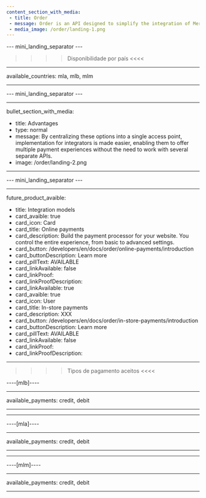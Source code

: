 ```yaml
---
content_section_with_media: 
 - title: Order
 - message: Order is an API designed to simplify the integration of Mercado Pago's payment products, allowing developers to access various payment solutions through a single integration. This unified API encompasses all payment methods offered by the platform, including QR code payments, Point devices, and online payments.
 - media_image: /order/landing-1.png
---
```


--- mini_landing_separator ---

>>>> Disponibilidade por país <<<<
---
available_countries: mla, mlb, mlm

---

--- mini_landing_separator ---

---
bullet_section_with_media: 
 - title: Advantages
 - type: normal
 - message: By centralizing these options into a single access point, implementation for integrators is made easier, enabling them to offer multiple payment experiences without the need to work with several separate APIs.
 - image: /order/landing-2.png
---

--- mini_landing_separator ---

---
future_product_avaible:
 - title: Integration models
 - card_avaible: true
 - card_icon: Card
 - card_title: Online payments
 - card_description: Build the payment processor for your website. You control the entire experience, from basic to advanced settings.
 - card_button: /developers/en/docs/order/online-payments/introduction
 - card_buttonDescription: Learn more
 - card_pillText: AVAILABLE
 - card_linkAvailable: false
 - card_linkProof:
 - card_linkProofDescription:
 - card_linkAvailable: true
 - card_avaible: true
 - card_icon: User
 - card_title: In-store payments
 - card_description: XXX
 - card_button: /developers/en/docs/order/in-store-payments/introduction
 - card_buttonDescription: Learn more
 - card_pillText: AVAILABLE
 - card_linkAvailable: false
 - card_linkProof:
 - card_linkProofDescription:
---

>>>> Tipos de pagamento aceitos <<<<

----[mlb]----

---
available_payments: credit, debit

---
------------
----[mla]---- 

---
available_payments: credit, debit

----
------------
----[mlm]---- 

---
available_payments: credit, debit

----